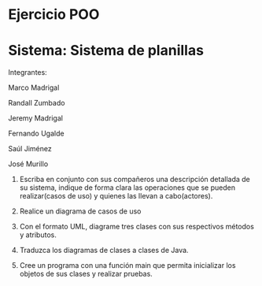 # Ejercicio POO
# Sistema: Sistema de planillas
Integrantes:

Marco Madrigal

Randall Zumbado

Jeremy Madrigal

Fernando Ugalde

Saúl Jiménez

José Murillo

1. Escriba en conjunto con sus compañeros una descripción detallada de su sistema, indique de forma clara las operaciones que se pueden 
realizar(casos de uso) y quienes las llevan a cabo(actores).

2. Realice un diagrama de casos de uso

3. Con el formato UML, diagrame tres clases con sus respectivos métodos y atributos.

4. Traduzca los diagramas de clases a clases de Java.

5. Cree un programa con una función main que permita inicializar los objetos de sus clases y realizar pruebas.

